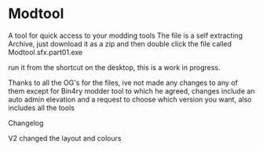 # Modtool
A tool for quick access to your modding tools
The file is a self extracting Archive, just download it as a zip
and then double click the file called Modtool.sfx.part01.exe

run it from the shortcut on the desktop, this is a work in 
progress.

Thanks to all the OG's for the files, ive not made any changes to any
of them except for Bin4ry modder tool to which he agreed, changes include 
an auto admin elevation and a request to choose which version you want, also
includes all the tools


Changelog

V2 changed the layout and colours
